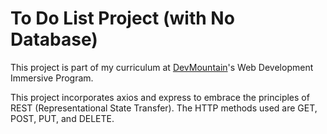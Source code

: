 # To Do List Project (with No Database)

This project is part of my curriculum at [DevMountain](https://devmountain.com/)'s Web Development Immersive Program.

This project incorporates axios and express to embrace the principles of REST (Representational State Transfer). The HTTP methods used are GET, POST, PUT, and DELETE.
